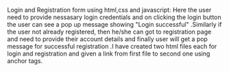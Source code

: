  Login and Registration form using html,css and javascript:
       Here the user need to provide nessasary login credentials and on clicking the login button the user can see a pop up message showing "Login successful" .Similarly if the user not already registered, then he/she can got to registration page and need to provide their account details and finally  user will get a pop message for successful registration .I have created two html files each for login and registration and given  a link from first file to second one using anchor tags.
